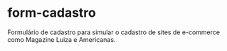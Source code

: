 # form-cadastro
Formulário de cadastro para simular o cadastro de sites de e-commerce como Magazine Luiza e Americanas.
